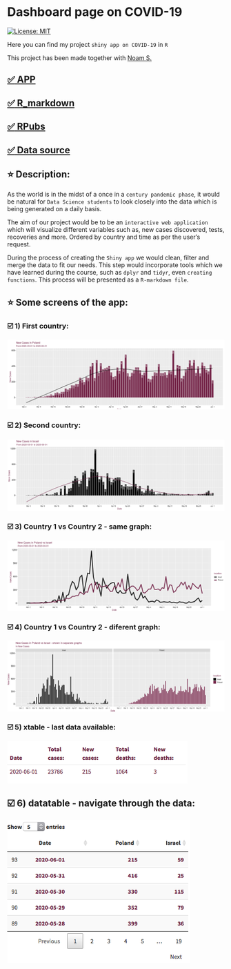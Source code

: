 # Dashboard page on COVID-19

[![License: MIT](https://img.shields.io/badge/License-MIT-yellow.svg)](https://opensource.org/licenses/MIT)

Here you can find my project `shiny app on COVID-19` in `R` 

This project has been made together with [Noam S.](https://github.com/noam3010)

## [:white_check_mark: APP](https://lajobu.shinyapps.io/Covid-19_project/)
## [:white_check_mark: R_markdown](https://github.com/lajobu/R_shiny_Covid19/blob/master/Covid-19-Project.Rmd)
## [:white_check_mark: RPubs](https://rpubs.com/Lajobu/Covid-19_project)
## [:white_check_mark: Data source](https://github.com/owid/covid-19-data/blob/master/public/data/owid-covid-data.csv)

## :star: Description:

As the world is in the midst of a once in a `century pandemic phase`, it would be natural for `Data Science students` to look closely into the data which is being generated on a daily basis.

The aim of our project would be to be an `interactive web application` which will visualize different variables such as, new cases discovered, tests, recoveries and more. Ordered by country and time as per the user’s request.

During the process of creating the `Shiny app` we would clean, filter and merge the data to fit our needs. This step would incorporate tools which we have learned during the course, such as `dplyr` and `tidyr`, even `creating functions`. This process will be presented as a `R-markdown file`.

## :star: Some screens of the app:

### :ballot_box_with_check: 1) First country:

![alt text](https://github.com/lajobu/R_shiny_Covid19/blob/master/plot11.png)

### :ballot_box_with_check: 2) Second country:

![alt text](https://github.com/lajobu/R_shiny_Covid19/blob/master/plot12.png)

### :ballot_box_with_check: 3) Country 1 vs Country 2 - same graph:

![alt text](https://github.com/lajobu/R_shiny_Covid19/blob/master/plot21.png)

### :ballot_box_with_check: 4) Country 1 vs Country 2 - diferent graph:

![alt text](https://github.com/lajobu/R_shiny_Covid19/blob/master/plot22.png)

### :ballot_box_with_check: 5) xtable - last data available:

![alt text](https://github.com/lajobu/R_shiny_Covid19/blob/master/t_deaths.contry1.png)

## :ballot_box_with_check: 6) datatable - navigate through the data:

![alt text](https://github.com/lajobu/R_shiny_Covid19/blob/master/filt.an.png)
